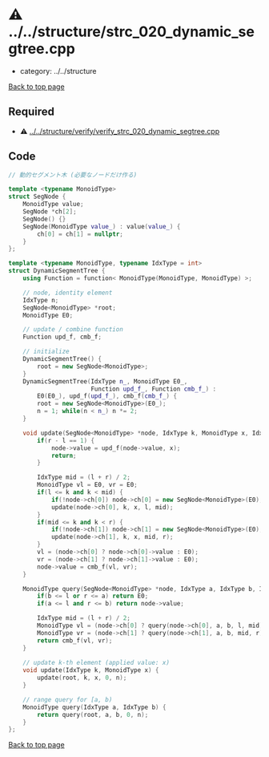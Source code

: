 <!-- mathjax config similar to math.stackexchange -->
<script type="text/javascript" async
  src="https://cdnjs.cloudflare.com/ajax/libs/mathjax/2.7.5/MathJax.js?config=TeX-MML-AM_CHTML">
</script>
<script type="text/x-mathjax-config">
  MathJax.Hub.Config({
    TeX: { equationNumbers: { autoNumber: "AMS" }},
    tex2jax: {
      inlineMath: [ ['$','$'] ],
      processEscapes: true
    },
    "HTML-CSS": { matchFontHeight: false },
    displayAlign: "left",
    displayIndent: "2em"
  });
</script>

<script type="text/javascript" src="https://cdnjs.cloudflare.com/ajax/libs/jquery/3.4.1/jquery.min.js"></script>
<script type="text/javascript" src="../../assets/js/balloons.js"></script>
<script type="text/javascript" src="../../assets/js/copy-button.js"></script>
<link rel="stylesheet" href="../../assets/css/copy-button.css" />


# :warning: ../../structure/strc_020_dynamic_segtree.cpp
* category: ../../structure


[Back to top page](../../index.html)



## Required
* :warning: [../../structure/verify/verify_strc_020_dynamic_segtree.cpp](verify/verify_strc_020_dynamic_segtree.cpp.html)


## Code
```cpp
// 動的セグメント木 (必要なノードだけ作る)

template <typename MonoidType>
struct SegNode {
    MonoidType value;
    SegNode *ch[2];
    SegNode() {}
    SegNode(MonoidType value_) : value(value_) {
        ch[0] = ch[1] = nullptr;
    }
};

template <typename MonoidType, typename IdxType = int>
struct DynamicSegmentTree {
    using Function = function< MonoidType(MonoidType, MonoidType) >;

    // node, identity element
    IdxType n;
    SegNode<MonoidType> *root;
    MonoidType E0;

    // update / combine function
    Function upd_f, cmb_f;

    // initialize
    DynamicSegmentTree() {
        root = new SegNode<MonoidType>;
    }
    DynamicSegmentTree(IdxType n_, MonoidType E0_,
                       Function upd_f_, Function cmb_f_) :
        E0(E0_), upd_f(upd_f_), cmb_f(cmb_f_) {
        root = new SegNode<MonoidType>(E0_);
        n = 1; while(n < n_) n *= 2;
    }

    void update(SegNode<MonoidType> *node, IdxType k, MonoidType x, IdxType l, IdxType r) {
        if(r - l == 1) {
            node->value = upd_f(node->value, x);
            return;
        }

        IdxType mid = (l + r) / 2;
        MonoidType vl = E0, vr = E0;
        if(l <= k and k < mid) {
            if(!node->ch[0]) node->ch[0] = new SegNode<MonoidType>(E0);
            update(node->ch[0], k, x, l, mid);
        }
        if(mid <= k and k < r) {
            if(!node->ch[1]) node->ch[1] = new SegNode<MonoidType>(E0);
            update(node->ch[1], k, x, mid, r);
        }
        vl = (node->ch[0] ? node->ch[0]->value : E0);
        vr = (node->ch[1] ? node->ch[1]->value : E0);
        node->value = cmb_f(vl, vr);
    }

    MonoidType query(SegNode<MonoidType> *node, IdxType a, IdxType b, IdxType l, IdxType r) {
        if(b <= l or r <= a) return E0;
        if(a <= l and r <= b) return node->value;

        IdxType mid = (l + r) / 2;
        MonoidType vl = (node->ch[0] ? query(node->ch[0], a, b, l, mid) : E0);
        MonoidType vr = (node->ch[1] ? query(node->ch[1], a, b, mid, r) : E0);
        return cmb_f(vl, vr);
    }
    
    // update k-th element (applied value: x)
    void update(IdxType k, MonoidType x) {
        update(root, k, x, 0, n);
    }

    // range query for [a, b)
    MonoidType query(IdxType a, IdxType b) {
        return query(root, a, b, 0, n);
    }
};

```

[Back to top page](../../index.html)

